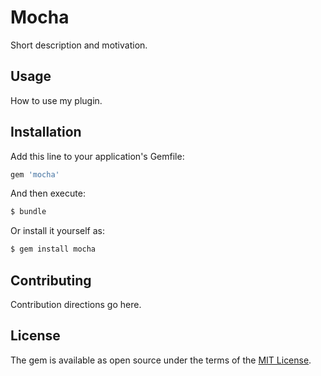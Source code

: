 # Mocha
Short description and motivation.

## Usage
How to use my plugin.

## Installation
Add this line to your application's Gemfile:

```ruby
gem 'mocha'
```

And then execute:
```bash
$ bundle
```

Or install it yourself as:
```bash
$ gem install mocha
```

## Contributing
Contribution directions go here.

## License
The gem is available as open source under the terms of the [MIT License](https://opensource.org/licenses/MIT).
